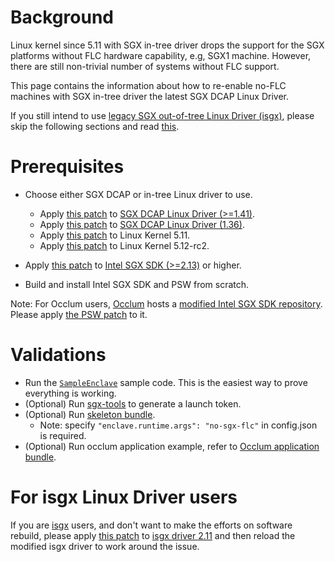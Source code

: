# Background

Linux kernel since 5.11 with SGX in-tree driver drops the support for the
SGX platforms without FLC hardware capability, e.g, SGX1 machine. However,
there are still non-trivial number of systems without FLC support.

This page contains the information about how to re-enable no-FLC machines
with SGX in-tree driver the latest SGX DCAP Linux Driver.

If you still intend to use [legacy SGX out-of-tree Linux Driver (isgx)](https://github.com/intel/linux-sgx-driver), please skip the following sections and read [this](https://github.com/alibaba/inclavare-containers/blob/master/hack/no-sgx-flc/README.md#for-isgx-linux-driver-users).

# Prerequisites

- Choose either SGX DCAP or in-tree Linux driver to use.
  * Apply [this patch](https://github.com/alibaba/inclavare-containers/blob/master/hack/no-sgx-flc/SGX-DCAP-1.41-Linux-Driver-Support-SGX1-machine-even-without-FLC-s.patch) to [SGX DCAP Linux Driver (>=1.41)](https://github.com/intel/SGXDataCenterAttestationPrimitives/tree/master/driver/linux).
  * Apply [this patch](https://github.com/alibaba/inclavare-containers/blob/master/hack/no-sgx-flc/SGX-DCAP-1.36-Linux-Driver-Support-SGX1-machine-even-without-FLC-s.patch) to [SGX DCAP Linux Driver (1.36)](https://github.com/intel/SGXDataCenterAttestationPrimitives/tree/DCAP_1.9/driver/linux).
  * Apply [this patch](https://github.com/alibaba/inclavare-containers/blob/master/hack/no-sgx-flc/linux-kernel-5.11-x86-sgx-Support-the-machines-without-FLC-support.patch) to Linux Kernel 5.11.
  * Apply [this patch](https://github.com/alibaba/inclavare-containers/blob/master/hack/no-sgx-flc/linux-kernel-5.12-rc2-x86-sgx-Support-the-machines-without-FLC-support.patch) to Linux Kernel 5.12-rc2.

- Apply [this patch](https://github.com/alibaba/inclavare-containers/blob/master/hack/no-sgx-flc/Linux-SGX-PSW-2.13-Support-SGX1-machine-with-SGX-in-tree-driver.patch) to [Intel SGX SDK (>=2.13)](https://github.com/intel/linux-sgx/tree/sgx_2.13) or higher.
- Build and install Intel SGX SDK and PSW from scratch.

Note: For Occlum users, [Occlum](https://github.com/occlum/occlum) hosts a [modified Intel SGX SDK repository](https://github.com/occlum/linux-sgx). Please apply [the PSW patch](https://github.com/alibaba/inclavare-containers/blob/master/hack/no-sgx-flc/Linux-SGX-PSW-2.13-Support-SGX1-machine-with-SGX-in-tree-driver.patch) to it.

# Validations

- Run the [`SampleEnclave`](https://github.com/intel/linux-sgx/tree/master/SampleCode/SampleEnclave) sample code. This is the easiest way to prove everything is working.
- (Optional) Run [sgx-tools](https://github.com/alibaba/inclavare-containers/tree/master/sgx-tools#test) to generate a launch token.
- (Optional) Run [skeleton bundle](https://github.com/alibaba/inclavare-containers/blob/master/rune/libenclave/internal/runtime/pal/skeleton/README.md).
  * Note: specify `"enclave.runtime.args": "no-sgx-flc"` in config.json is required.
- (Optional) Run occlum application example, refer to [Occlum application bundle](https://github.com/alibaba/inclavare-containers/blob/master/rune/README.md#creating-an-OCI-bundle).

# For isgx Linux Driver users

If you are [isgx](https://github.com/intel/linux-sgx-driver) users,
and don't want to make the efforts on software rebuild, please
apply [this patch](https://github.com/alibaba/inclavare-containers/blob/master/hack/no-sgx-flc/Workaround-the-conflict-between-isgx-out-of-tree-and.patch) to [isgx driver 2.11](https://github.com/intel/linux-sgx-driver/tree/sgx_driver_2.11)
and then reload the modified isgx driver to work around the issue.
